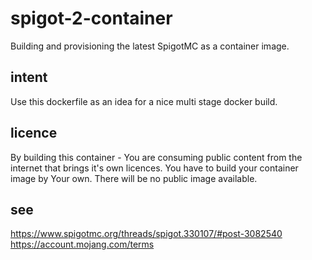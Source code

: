 # spigot-2-container

Building and provisioning the latest SpigotMC as a container image.

## intent

Use this dockerfile as an idea for a nice multi stage docker build.

## licence

By building this container - You are consuming public content from the internet that brings it's own licences.
You have to build your container image by Your own. There will be no public image available.

## see

https://www.spigotmc.org/threads/spigot.330107/#post-3082540
https://account.mojang.com/terms
